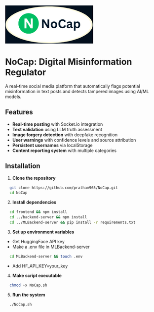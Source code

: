 ![](logo.png)
# NoCap: Digital Misinformation Regulator

A real-time social media platform that automatically flags potential misinformation in text posts and detects tampered images using AI/ML models.

## Features
- **Real-time posting** with Socket.io integration
- **Text validation** using LLM truth assessment
- **Image forgery detection** with deepfake recognition
- **User warnings** with confidence levels and source attribution
- **Persistent usernames** via localStorage
- **Content reporting system** with multiple categories

## Installation

1. **Clone the repository**
```bash
  git clone https://github.com/pratham965/NoCap.git
  cd NoCap
```
2. **Install dependencies**
```bash
  cd frontend && npm install
  cd ../backend-server && npm install
  cd ../MLBackend-server && pip install -r requirements.txt
```
3. **Set up environment variables**
- Get HuggingFace API key
- Make a .env file in MLBackend-server
```bash
  cd MLBackend-server && touch .env
```
- Add HF_API_KEY=your_key
4. **Make script executable**
```bash
  chmod +x NoCap.sh
```
5. **Run the system**
```bash
  ./NoCap.sh
```
